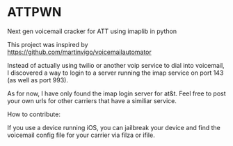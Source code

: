 # ATTPWN
Next gen voicemail cracker for ATT using imaplib in python

This project was inspired by https://github.com/martinvigo/voicemailautomator

Instead of actually using twilio or another voip service to dial into voicemail, I discovered a way to login to a server running the imap service on port 143 (as well as port 993). 

As for now, I have only found the imap login server for at&t. Feel free to post your own urls for other carriers that have a similiar service. 

How to contribute: 

If you use a device running iOS, you can jailbreak your device and find the voicemail config file for your carrier via filza or ifile. 
